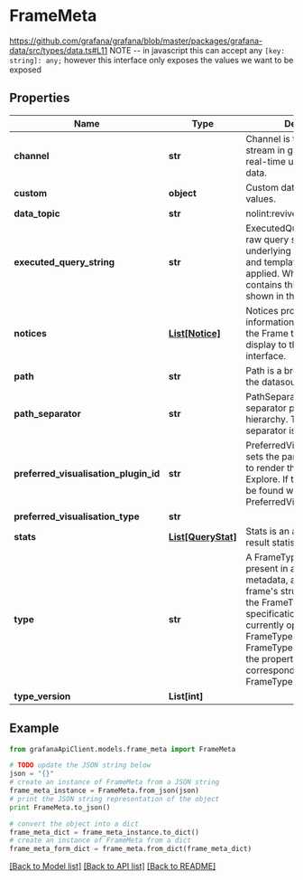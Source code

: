 # FrameMeta

https://github.com/grafana/grafana/blob/master/packages/grafana-data/src/types/data.ts#L11 NOTE -- in javascript this can accept any `[key: string]: any;` however this interface only exposes the values we want to be exposed

## Properties
Name | Type | Description | Notes
------------ | ------------- | ------------- | -------------
**channel** | **str** | Channel is the path to a stream in grafana live that has real-time updates for this data. | [optional] 
**custom** | **object** | Custom datasource specific values. | [optional] 
**data_topic** | **str** | nolint:revive | [optional] 
**executed_query_string** | **str** | ExecutedQueryString is the raw query sent to the underlying system. All macros and templating have been applied.  When metadata contains this value, it will be shown in the query inspector. | [optional] 
**notices** | [**List[Notice]**](Notice.md) | Notices provide additional information about the data in the Frame that Grafana can display to the user in the user interface. | [optional] 
**path** | **str** | Path is a browsable path on the datasource. | [optional] 
**path_separator** | **str** | PathSeparator defines the separator pattern to decode a hierarchy. The default separator is &#39;/&#39;. | [optional] 
**preferred_visualisation_plugin_id** | **str** | PreferredVisualizationPluginId sets the panel plugin id to use to render the data when using Explore. If the plugin cannot be found will fall back to PreferredVisualization. | [optional] 
**preferred_visualisation_type** | **str** |  | [optional] 
**stats** | [**List[QueryStat]**](QueryStat.md) | Stats is an array of query result statistics. | [optional] 
**type** | **str** | A FrameType string, when present in a frame&#39;s metadata, asserts that the frame&#39;s structure conforms to the FrameType&#39;s specification. This property is currently optional, so FrameType may be FrameTypeUnknown even if the properties of the Frame correspond to a defined FrameType. | [optional] 
**type_version** | **List[int]** |  | [optional] 

## Example

```python
from grafanaApiClient.models.frame_meta import FrameMeta

# TODO update the JSON string below
json = "{}"
# create an instance of FrameMeta from a JSON string
frame_meta_instance = FrameMeta.from_json(json)
# print the JSON string representation of the object
print FrameMeta.to_json()

# convert the object into a dict
frame_meta_dict = frame_meta_instance.to_dict()
# create an instance of FrameMeta from a dict
frame_meta_form_dict = frame_meta.from_dict(frame_meta_dict)
```
[[Back to Model list]](../README.md#documentation-for-models) [[Back to API list]](../README.md#documentation-for-api-endpoints) [[Back to README]](../README.md)


